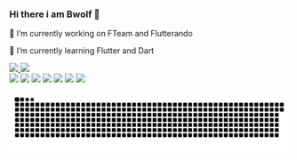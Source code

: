 ### Hi there i am Bwolf 👋

🔭 I’m currently working on FTeam and Flutterando

🌱 I’m currently learning Flutter and Dart

 <div>
  <a href="https://github.com/bwolfs2">
  <img height="180em" src="https://github-readme-stats.vercel.app/api?username=bwolfs2&show_icons=true&theme=dracula&include_all_commits=true&count_private=true"/>
  <img height="180em" src="https://github-readme-stats.vercel.app/api/top-langs/?username=bwolfs2&layout=compact&langs_count=7&theme=dracula"/>
</div>
  
  
  
  <div> 
  <a href="https://www.youtube.com/channel/UC1SOhheM22nyq7F4pJvnOow" target="_blank"><img src="https://img.shields.io/badge/YouTube-FF0000?style=for-the-badge&logo=youtube&logoColor=white" target="_blank"></a>
  <a href="https://www.instagram.com/bwolf.dev" target="_blank"><img src="https://img.shields.io/badge/-Instagram-%23E4405F?style=for-the-badge&logo=instagram&logoColor=white" target="_blank"></a>
 	<a href="https://www.twitch.tv/bwolfando" target="_blank"><img src="https://img.shields.io/badge/Twitch-9146FF?style=for-the-badge&logo=twitch&logoColor=white" target="_blank"></a>
 <a href="https://discord.com/invite/x7X4uA9" target="_blank"><img src="https://img.shields.io/badge/Discord-7289DA?style=for-the-badge&logo=discord&logoColor=white" target="_blank"></a> 
     <a href="https://t.me/flutterando" target="_blank"><img src="https://img.shields.io/badge/Telegram-2CA5E0?style=for-the-badge&logo=telegram&logoColor=white" target="_blank"></a>     
  <a href = "mailto:bwolfnoob@gmail.com"><img src="https://img.shields.io/badge/-Gmail-%23333?style=for-the-badge&logo=gmail&logoColor=white" target="_blank"></a>
  <a href="https://www.linkedin.com/in/bwolfdev" target="_blank"><img src="https://img.shields.io/badge/-LinkedIn-%230077B5?style=for-the-badge&logo=linkedin&logoColor=white" target="_blank"></a> 
 
 ![Snake animation](https://github.com/bwolfs2/bwolfs2/blob/output/github-contribution-grid-snake.svg)
 
 
</div>
